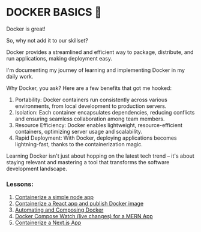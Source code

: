 # DOCKER BASICS 🐳

Docker is great!

So, why not add it to our skillset?

Docker provides a streamlined and efficient way to package, distribute, and run applications, making deployment easy.

I'm documenting my journey of learning and implementing Docker in my daily work.

Why Docker, you ask? Here are a few benefits that got me hooked:

1.  Portability: Docker containers run consistently across various environments, from local development to production servers.
2.  Isolation: Each container encapsulates dependencies, reducing conflicts and ensuring seamless collaboration among team members.
3.  Resource Efficiency: Docker enables lightweight, resource-efficient containers, optimizing server usage and scalability.
4.  Rapid Deployment: With Docker, deploying applications becomes lightning-fast, thanks to the containerization magic.

Learning Docker isn't just about hopping on the latest tech trend – it's about staying relevant and mastering a tool that transforms the software development landscape.

### Lessons:

1.  [Containerize a simple node app](/hello-docker/)
2.  [Containerize a React app and publish Docker image](/react-docker/)
3.  [Automating and Composing Docker](/compose-docker/)
4.  [Docker Compose Watch (live changes) for a MERN App](/mern-docker/)
5.  [Containerize a Next.js App](/next-docker/)

